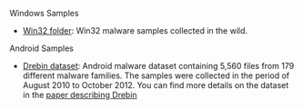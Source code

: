 Windows Samples

* [Win32 folder](https://github.com/edmarrezende/TCC/tree/master/Samples/Win32): Win32 malware samples collected in the wild. 


Android Samples

* [Drebin dataset](https://www.sec.cs.tu-bs.de/~danarp/drebin/download.html): Android malware dataset containing 5,560 files from 179 different malware families. The samples were collected in the period of August 2010 to October 2012. You can find more details on the dataset in the [paper describing Drebin](https://www.tu-braunschweig.de/Medien-DB/sec/pubs/2014-ndss.pdf)
